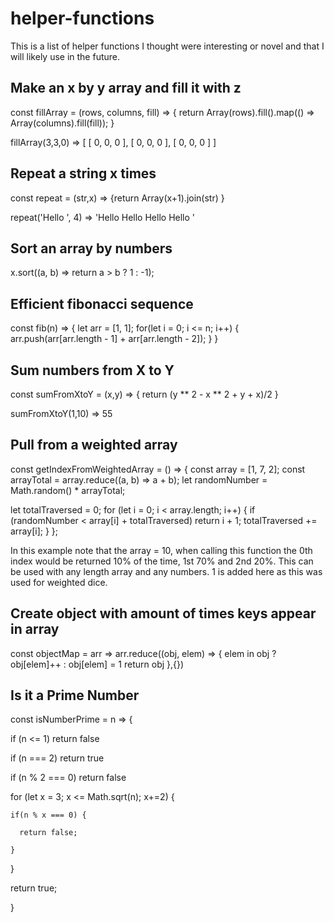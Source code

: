 # helper-functions

This is a list of helper functions I thought were interesting or novel and that I will likely use in the future.

## Make an x by y array and fill it with z

const fillArray = (rows, columns, fill) => {
  return Array(rows).fill().map(() => Array(columns).fill(fill));
}

fillArray(3,3,0) => [ [ 0, 0, 0 ], [ 0, 0, 0 ], [ 0, 0, 0 ] ]

## Repeat a string x times

const repeat = (str,x) => {return Array(x+1).join(str) }

repeat('Hello ', 4) => 'Hello Hello Hello Hello '

## Sort an array by numbers

x.sort((a, b) => return a > b ? 1 : -1);

## Efficient fibonacci sequence

const fib(n) => {
  let arr = [1, 1];
  for(let i = 0; i <= n; i++) {
    arr.push(arr[arr.length - 1] + arr[arr.length - 2]);
  }
}

## Sum numbers from X to Y 

const sumFromXtoY = (x,y) => {
  return (y ** 2 - x ** 2 + y + x)/2
}

sumFromXtoY(1,10) => 55

## Pull from a weighted array

  const getIndexFromWeightedArray = () => {
  const array = [1, 7, 2];
  const arrayTotal = array.reduce((a, b) => a + b);
  let randomNumber = Math.random() * arrayTotal;

  let totalTraversed = 0;
  for (let i = 0; i < array.length; i++) {
    if (randomNumber < array[i] + totalTraversed) return i + 1;
    totalTraversed += array[i];
  }
};

In this example note that the array = 10, when calling this function the 0th index would be returned 10% of the time, 1st 70% and 2nd 20%.
This can be used with any length array and any numbers. 1 is added here as this was used for weighted dice. 


## Create object with amount of times keys appear in array

const objectMap = arr =>
  arr.reduce((obj, elem) => {
  elem in obj ? obj[elem]++ : obj[elem] = 1
  return obj
},{})

## Is it a Prime Number

const isNumberPrime = n => {

  if (n <= 1) return false
  
  if (n === 2) return true
  
  if (n % 2 === 0) return false
  
  for (let x = 3; x <= Math.sqrt(n); x+=2) {
  
    if(n % x === 0) {
    
      return false;
      
    }
    
  }
  
  return true;  
  
} 
